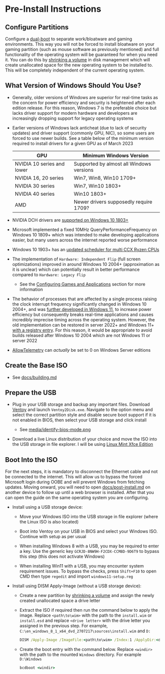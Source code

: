 # Pre-Install Instructions

## Configure Partitions

Configure a [dual-boot](https://en.wikipedia.org/wiki/Multi-booting) to separate work/bloatware and gaming environments. This way you will not be forced to install bloatware on your gaming partition (such as mouse software as previously mentioned) and full functionality of the operating system will be guaranteed for when you need it. You can do this by [shrinking a volume](https://docs.microsoft.com/en-us/windows-server/storage/disk-management/shrink-a-basic-volume) in disk management which will create unallocated space for the new operating system to be installed to. This will be completely independent of the current operating system.

## What Version of Windows Should You Use?

- Generally, older versions of Windows are superior for real-time tasks as the concern for power efficiency and security is heightened after each edition release. For this reason, Windows 7 is the preferable choice but lacks driver support for modern hardware and developers are increasingly dropping support for legacy operating systems

- Earlier versions of Windows lack anticheat (due to lack of security updates) and driver support (commonly GPU, NIC), so some users are forced to use newer builds. See a table below of the minimum version required to install drivers for a given GPU as of March 2023

    |GPU|Minimum Windows Version|
    |---|---|
    |NVIDIA 10 series and lower|Supported by almost all Windows versions|
    |NVIDIA 16, 20 series|Win7, Win8, Win10 1709+|
    |NVIDIA 30 series|Win7, Win10 1803+|
    |NVIDIA 40 series|Win10 1803+|
    |AMD|Newer drivers supposedly require 1709?|

- NVIDIA DCH drivers are [supported on Windows 10 1803+](https://nvidia.custhelp.com/app/answers/detail/a_id/4777/~/nvidia-dch%2Fstandard-display-drivers-for-windows-10-faq)

- Microsoft implemented a fixed 10MHz QueryPerformanceFrequency on Windows 10 1809+ which was intended to make developing applications easier, but many users across the internet reported worse performance

- Windows 10 1903+ has an [updated scheduler for multi CCX Ryzen CPUs](https://i.redd.it/y8nxtm08um331.png)

- The implementation of ``Hardware: Independent Flip`` (full screen optimizations) improved in around Windows 10 2004+ (approximation as it is unclear) which can potentially result in better performance compared to ``Hardware: Legacy Flip``

    - See the [Configuring Games and Applications](./post-install.md#configuring-games-and-applications) section for more information

- The behavior of processes that are affected by a single process raising the clock interrupt frequency significantly changed in Windows 10 2004+, and was [further developed in Windows 11](/media/windows11-timeapi-changes.png), to increase power efficiency but consequently breaks real-time applications and causes incredibly imprecise timing across the operating system. However, the old implementation can be restored in server 2022+ and Windows 11+ [with a registry entry](/docs/research.md#fixing-timing-precision-in-windows-after-the-the-great-rule-change). For this reason, it would be appropriate to avoid builds released after Windows 10 2004 which are not Windows 11 or server 2022

- [AllowTelemetry](https://admx.help/?Category=Windows_10_2016&Policy=Microsoft.Policies.DataCollection::AllowTelemetry) can *actually* be set to 0 on Windows Server editions

## Create the Base ISO

- See [docs/building.md](/docs/building.md)

## Prepare the USB

- Plug in your USB storage and backup any important files. Download [Ventoy](https://github.com/ventoy/Ventoy/releases) and launch ``Ventoy2Disk.exe``. Navigate to the option menu and select the correct partition style and disable secure boot support if it is not enabled in BIOS, then select your USB storage and click install

    - See [media/identify-bios-mode.png](/media/identify-bios-mode.png)

- Download a live Linux distribution of your choice and move the ISO into the USB storage in file explorer. I will be using [Linux Mint Xfce Edition](https://www.linuxmint.com/download.php)

## Boot Into the ISO

For the next steps, it is mandatory to disconnect the Ethernet cable and not be connected to the internet. This will allow us to bypass the forced Microsoft login during OOBE and will prevent Windows from fetching updates. Moving onward, you will need to open [docs/post-install.md](/docs/post-install.md) on another device to follow up until a web browser is installed. After that you can open the guide on the same operating system you are configuring.

- Install using a USB storage device:

    - Move your Windows ISO into the USB storage in file explorer (where the Linux ISO is also located)

    - Boot into Ventoy on your USB in BIOS and select your Windows ISO. Continue with setup as per usual

    - When installing Windows 8 with a USB, you may be required to enter a key. Use the generic key ``GCRJD-8NW9H-F2CDX-CCM8D-9D6T9`` to bypass this step (this does not activate Windows)

    - When installing Win11 with a USB, you may encounter system requirement issues. To bypass the checks, press ``Shift+F10`` to open CMD then type ``regedit`` and import ``windows11-setup.reg``

- Install using DISM Apply-Image (without a USB storage device):

    - Create a new partition by [shrinking a volume](https://docs.microsoft.com/en-us/windows-server/storage/disk-management/shrink-a-basic-volume) and assign the newly created unallocated space a drive letter

    - Extract the ISO if required then run the command below to apply the image. Replace ``<path\to\wim>`` with the path to the ``install.wim`` or ``install.esd`` and replace ``<drive letter>`` with the drive letter you assigned in the previous step. For example, ``C:\en_windows_8_1_x64_dvd_2707217\sources\install.wim`` and ``D:``

        ```bat
        DISM /Apply-Image /ImageFile:<path\to\wim> /Index:1 /ApplyDir:<drive letter>
        ```

    - Create the boot entry with the command below. Replace ``<windir>`` with the path to the mounted ``Windows`` directory. For example ``D:\Windows``

        ```bat
        bcdboot <windir>
        ```
